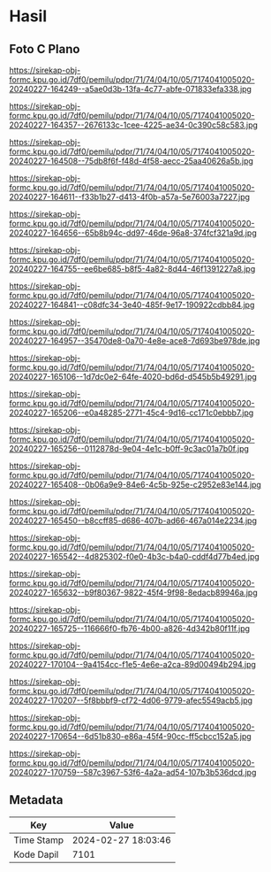 # Hasil

## Foto C Plano

https://sirekap-obj-formc.kpu.go.id/7df0/pemilu/pdpr/71/74/04/10/05/7174041005020-20240227-164249--a5ae0d3b-13fa-4c77-abfe-071833efa338.jpg

https://sirekap-obj-formc.kpu.go.id/7df0/pemilu/pdpr/71/74/04/10/05/7174041005020-20240227-164357--2676133c-1cee-4225-ae34-0c390c58c583.jpg

https://sirekap-obj-formc.kpu.go.id/7df0/pemilu/pdpr/71/74/04/10/05/7174041005020-20240227-164508--75db8f6f-f48d-4f58-aecc-25aa40626a5b.jpg

https://sirekap-obj-formc.kpu.go.id/7df0/pemilu/pdpr/71/74/04/10/05/7174041005020-20240227-164611--f33b1b27-d413-4f0b-a57a-5e76003a7227.jpg

https://sirekap-obj-formc.kpu.go.id/7df0/pemilu/pdpr/71/74/04/10/05/7174041005020-20240227-164656--65b8b94c-dd97-46de-96a8-374fcf321a9d.jpg

https://sirekap-obj-formc.kpu.go.id/7df0/pemilu/pdpr/71/74/04/10/05/7174041005020-20240227-164755--ee6be685-b8f5-4a82-8d44-46f1391227a8.jpg

https://sirekap-obj-formc.kpu.go.id/7df0/pemilu/pdpr/71/74/04/10/05/7174041005020-20240227-164841--c08dfc34-3e40-485f-9e17-190922cdbb84.jpg

https://sirekap-obj-formc.kpu.go.id/7df0/pemilu/pdpr/71/74/04/10/05/7174041005020-20240227-164957--35470de8-0a70-4e8e-ace8-7d693be978de.jpg

https://sirekap-obj-formc.kpu.go.id/7df0/pemilu/pdpr/71/74/04/10/05/7174041005020-20240227-165106--1d7dc0e2-64fe-4020-bd6d-d545b5b49291.jpg

https://sirekap-obj-formc.kpu.go.id/7df0/pemilu/pdpr/71/74/04/10/05/7174041005020-20240227-165206--e0a48285-2771-45c4-9d16-cc171c0ebbb7.jpg

https://sirekap-obj-formc.kpu.go.id/7df0/pemilu/pdpr/71/74/04/10/05/7174041005020-20240227-165256--0112878d-9e04-4e1c-b0ff-9c3ac01a7b0f.jpg

https://sirekap-obj-formc.kpu.go.id/7df0/pemilu/pdpr/71/74/04/10/05/7174041005020-20240227-165408--0b06a9e9-84e6-4c5b-925e-c2952e83e144.jpg

https://sirekap-obj-formc.kpu.go.id/7df0/pemilu/pdpr/71/74/04/10/05/7174041005020-20240227-165450--b8ccff85-d686-407b-ad66-467a014e2234.jpg

https://sirekap-obj-formc.kpu.go.id/7df0/pemilu/pdpr/71/74/04/10/05/7174041005020-20240227-165542--4d825302-f0e0-4b3c-b4a0-cddf4d77b4ed.jpg

https://sirekap-obj-formc.kpu.go.id/7df0/pemilu/pdpr/71/74/04/10/05/7174041005020-20240227-165632--b9f80367-9822-45f4-9f98-8edacb89946a.jpg

https://sirekap-obj-formc.kpu.go.id/7df0/pemilu/pdpr/71/74/04/10/05/7174041005020-20240227-165725--116666f0-fb76-4b00-a826-4d342b80f11f.jpg

https://sirekap-obj-formc.kpu.go.id/7df0/pemilu/pdpr/71/74/04/10/05/7174041005020-20240227-170104--9a4154cc-f1e5-4e6e-a2ca-89d00494b294.jpg

https://sirekap-obj-formc.kpu.go.id/7df0/pemilu/pdpr/71/74/04/10/05/7174041005020-20240227-170207--5f8bbbf9-cf72-4d06-9779-afec5549acb5.jpg

https://sirekap-obj-formc.kpu.go.id/7df0/pemilu/pdpr/71/74/04/10/05/7174041005020-20240227-170654--6d51b830-e86a-45f4-90cc-ff5cbcc152a5.jpg

https://sirekap-obj-formc.kpu.go.id/7df0/pemilu/pdpr/71/74/04/10/05/7174041005020-20240227-170759--587c3967-53f6-4a2a-ad54-107b3b536dcd.jpg


## Metadata

| Key        | Value               |
| ---------- | ------------------- |
| Time Stamp | 2024-02-27 18:03:46 |
| Kode Dapil | 7101                |



